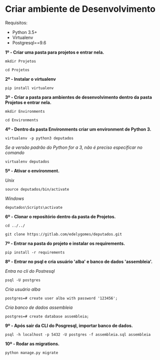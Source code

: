 Criar ambiente de Desenvolvimento
=================================

Requisitos:

- Python 3.5+
- Virtualenv
- Postgresql==9.6

**1º - Criar uma pasta para projetos e entrar nela.**

`mkdir Projetos`

`cd Projetos`

**2º - Instalar o virtualenv**

`pip install virtualenv`

**3º - Criar a pasta para ambientes de desenvolvimento dentro da pasta Projetos e entrar nela.**

`mkdir Environments`

`cd Environments`

**4º - Dentro da pasta Environments criar um environment de Python 3.**

`virtualenv -p python3 deputados`

*Se a versão padrão do Python for a 3, não é preciso especificar no comando*

`virtualenv deputados`

**5º - Ativar o environment.**

*Unix*

`source deputados/bin/activate`

*Windows*

`deputados\Scripts\activate`

**6º - Clonar o repositório dentro da pasta de Projetos.**

`cd ../../`

`git clone https://gitlab.com/edelygomes/deputados.git`


**7º - Entrar na pasta do projeto e instalar os requirements.**

`pip install -r requirements`


**8º - Entrar no psql e cria usuário 'alba' e banco de dados 'assembleia'.**

*Entra no cli do Postresql*

`psql -U postgres`

*Cria usuário alba*

`postgres=# create user alba with password '123456';`

*Cria banco de dados assembleia*

`postgres=# create database assembleia;`

**9º - Após sair da CLI do Posgresql, importar banco de dados.**

`psql -h localhost -p 5432 -U postgres -f assembleia.sql assembleia`

**10º - Rodar as migrations.**

`python manage.py migrate`